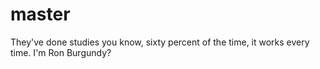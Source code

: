 # master
They've done studies you know, sixty percent of the time, it works every time.
I'm Ron Burgundy?
